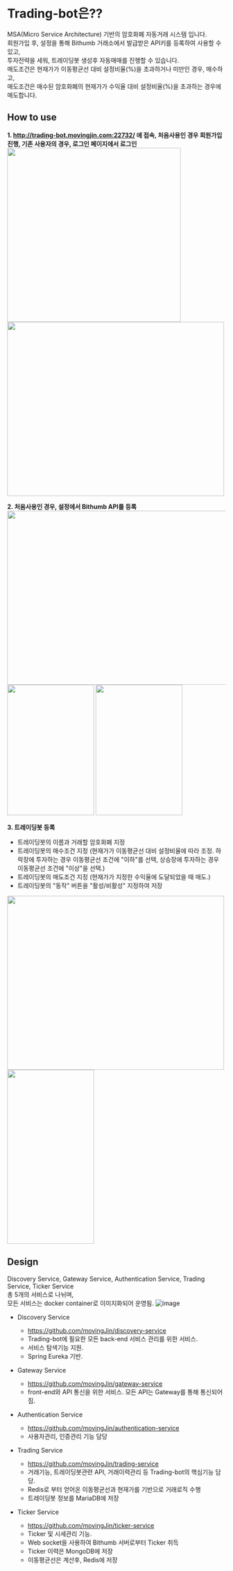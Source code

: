 # Trading-bot은??
MSA(Micro Service Architecture) 기반의 암호화폐 자동거래 시스템 입니다.  
회원가입 후, 설정을 통해 Bithumb 거래소에서 발급받은 API키를 등록하여 사용할 수 있고,  
투자전략을 세워, 트레이딩봇 생성후 자동매매를 진행할 수 있습니다.  
매도조건은 현재가가 이동평균선 대비 설정비율(%)을 초과하거나 미만인 경우, 매수하고,  
매도조건은 매수된 암호화폐의 현재가가 수익율 대비 설정비율(%)을 초과하는 경우에 매도합니다.  

## How to use
**1. http://trading-bot.movingjin.com:22732/ 에 접속, 처음사용인 경우 회원가입 진행, 기존 사용자의 경우, 로그인 페이지에서 로그인**  
<img src="https://user-images.githubusercontent.com/23163982/152641261-a1d8a99b-695d-4d7c-bc70-2b17be879692.png" width="400" height="400"/>
<img src="https://user-images.githubusercontent.com/23163982/152641443-73ed962e-4cb4-49a6-a9bc-cf514b837aea.png" width="500" height="400"/>  

**2. 처음사용인 경우, 설정에서 Bithumb API를 등록**  
<img src="https://user-images.githubusercontent.com/23163982/152641559-ca065e88-67cb-4c1b-b41c-337ecf86ea41.png" width="600" height="400"/>
<img src="https://user-images.githubusercontent.com/23163982/152642051-c1150e83-9958-4f9f-96f8-5428cec3bba1.png" width="200" height="300"/>
<img src="https://user-images.githubusercontent.com/23163982/152642216-e3d17b80-9330-41f8-a292-7dbf1a15d599.png" width="200" height="300"/>

**3. 트레이딩봇 등록**  
  * 트레이딩봇의 이름과 거래할 암호화폐 지정
  * 트레이딩봇의 매수조건 지정 (현재가가 이동평균선 대비 설정비율에 따라 조정. 하락장에 투자하는 경우 이동평균선 조건에 "이하"를 선택, 상승장에 투자하는 경우 이동평균선 조건에 "이상"을 선택.)
  * 트레이딩봇의 매도조건 지정 (현재가가 지정한 수익율에 도달되었을 때 매도.)
  * 트레이딩봇의 "동작" 버튼을 "활성/비활성" 지정하여 저장

<img src="https://user-images.githubusercontent.com/23163982/152642511-6edc9da7-eaf3-49f4-8b5e-ba092a080205.png" width="500" height="400"/>
<img src="https://user-images.githubusercontent.com/23163982/152642399-4ac30071-a998-43da-a198-d98f96a0db13.png" width="200" height="400"/>

## Design
Discovery Service, Gateway Service, Authentication Service, Trading Service, Ticker Service  
총 5개의 서비스로 나뉘며,  
모든 서비스는 docker container로 이미지화되어 운영됨.
![image](https://user-images.githubusercontent.com/23163982/152644026-7cae5651-466c-4c72-b2e5-32c37f4b4b96.png)
* Discovery Service
  * https://github.com/movingJin/discovery-service
  * Trading-bot에 필요한 모든 back-end 서비스 관리를 위한 서비스.
  * 서비스 탐색기능 지원.
  * Spring Eureka 기반.

* Gateway Service
  * https://github.com/movingJin/gateway-service
  * front-end와 API 통신을 위한 서비스. 모든 API는 Gateway를 통해 통신되어 짐.

* Authentication Service
  * https://github.com/movingJin/authentication-service
  * 사용자관리, 인증관리 기능 담당
  
* Trading Service
  * https://github.com/movingJin/trading-service
  * 거래기능, 트레이딩봇관련 API, 거래이력관리 등 Trading-bot의 핵심기능 담당.
  * Redis로 부터 얻어온 이동평균선과 현재가를 기반으로 거래로직 수행
  * 트레이딩봇 정보를 MariaDB에 저장
  
* Ticker Service
  * https://github.com/movingJin/ticker-service
  * Ticker 및 시세관리 기능.
  * Web socket을 사용하여 Bithumb 서버로부터 Ticker 취득
  * Ticker 이력은 MongoDB에 저장
  * 이동평균선은 계산후, Redis에 저장
  
